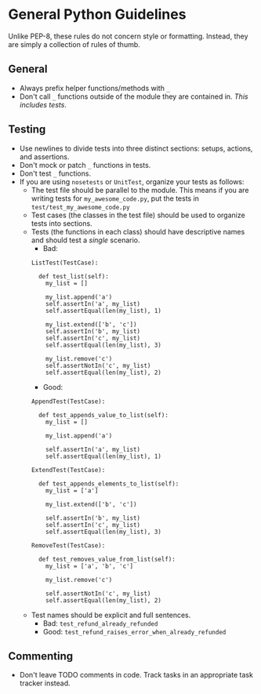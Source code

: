 # General Python Guidelines

Unlike PEP-8, these rules do not concern style or formatting. Instead, they are simply a collection of rules of thumb.

## General
- Always prefix helper functions/methods with `_`
- Don't call `_` functions outside of the module they are contained in. _This includes tests_.

## Testing
- Use newlines to divide tests into three distinct sections: setups, actions, and assertions.
- Don't mock or patch `_` functions in tests.
- Don't test `_` functions.
- If you are using `nosetests` or `UnitTest`, organize your tests as follows:
  - The test file should be parallel to the module. This means if you are writing tests for `my_awesome_code.py`, put the tests in `test/test_my_awesome_code.py`
  - Test cases (the classes in the test file) should be used to organize tests into sections.
  - Tests (the functions in each class) should have descriptive names and should test a _single_ scenario.
    * Bad:
    ```
    ListTest(TestCase):

      def test_list(self):
        my_list = []

        my_list.append('a')
        self.assertIn('a', my_list)
        self.assertEqual(len(my_list), 1)

        my_list.extend(['b', 'c'])
        self.assertIn('b', my_list)
        self.assertIn('c', my_list)
        self.assertEqual(len(my_list), 3)

        my_list.remove('c')
        self.assertNotIn('c', my_list)
        self.assertEqual(len(my_list), 2)
    ```
    * Good:
    ```
    AppendTest(TestCase):

      def test_appends_value_to_list(self):
        my_list = []

        my_list.append('a')

        self.assertIn('a', my_list)
        self.assertEqual(len(my_list), 1)

    ExtendTest(TestCase):

      def test_appends_elements_to_list(self):
        my_list = ['a']

        my_list.extend(['b', 'c'])

        self.assertIn('b', my_list)
        self.assertIn('c', my_list)
        self.assertEqual(len(my_list), 3)

    RemoveTest(TestCase):

      def test_removes_value_from_list(self):
        my_list = ['a', 'b', 'c']

        my_list.remove('c')

        self.assertNotIn('c', my_list)
        self.assertEqual(len(my_list), 2)
    ```
  - Test names should be explicit and full sentences.
    * Bad: `test_refund_already_refunded`
    * Good: `test_refund_raises_error_when_already_refunded`

## Commenting
- Don't leave TODO comments in code. Track tasks in an appropriate task tracker instead.
